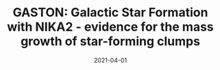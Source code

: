 ---
title: "GASTON: Galactic Star Formation with NIKA2 - evidence for the mass growth of star-forming clumps"
collection: "publications"
category: "co_papers"
permalink: /publications/2021MNRAS5024576R
link: https://ui.adsabs.harvard.edu/abs/2021MNRAS.502.4576R/abstract
date: 2021-04-01
venue: "Monthly Notices of the Royal Astronomical Society"
citation: "Rigby, A. J., Peretto, N., Adam, R., et al. (2021), Monthly Notices of the Royal Astronomical Society, 502, 4576."
---